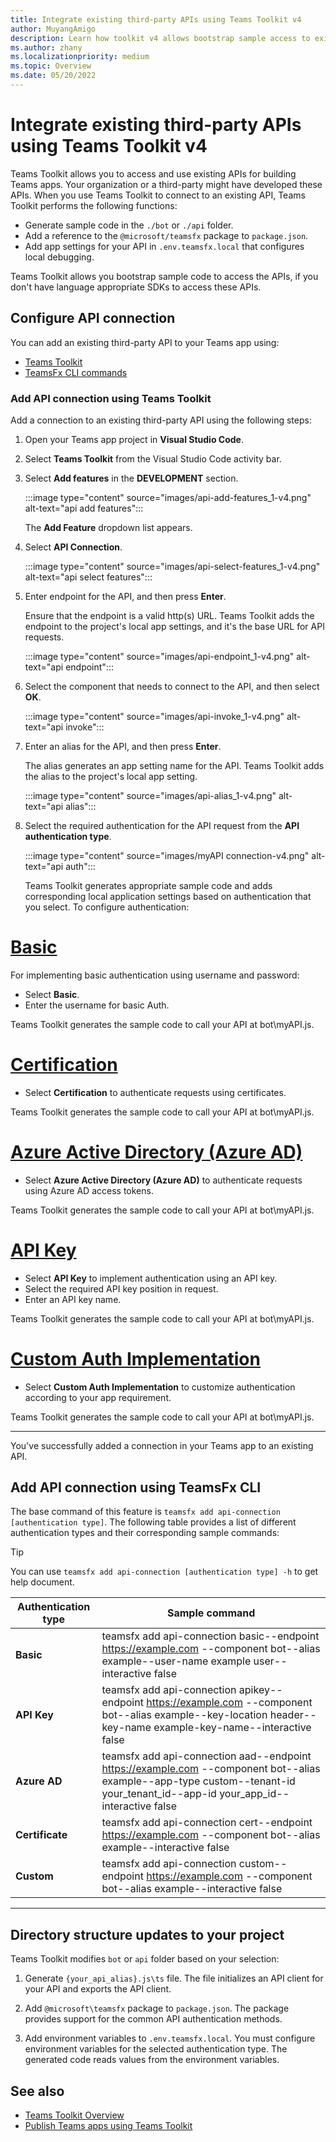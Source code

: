 ```yaml
---
title: Integrate existing third-party APIs using Teams Toolkit v4
author: MuyangAmigo
description: Learn how toolkit v4 allows bootstrap sample access to existing APIs. List of different authentication types.
ms.author: zhany
ms.localizationpriority: medium
ms.topic: Overview
ms.date: 05/20/2022
---
```


# Integrate existing third-party APIs using Teams Toolkit v4

Teams Toolkit allows you to access and use existing APIs for building Teams apps. Your organization or a third-party might have developed these APIs. When you use Teams Toolkit to connect to an existing API, Teams Toolkit performs the following functions:

* Generate sample code in the `./bot` or `./api` folder.
* Add a reference to the `@microsoft/teamsfx` package to `package.json`.
* Add app settings for your API in  `.env.teamsfx.local` that configures local debugging.

Teams Toolkit allows you bootstrap sample code to access the APIs, if you don't have language appropriate SDKs to access these APIs.

## Configure API connection

You can add an existing third-party API to your Teams app using:

* [Teams Toolkit](#add-api-connection-using-teams-toolkit)
* [TeamsFx CLI commands](#add-api-connection-using-teamsfx-cli)

### Add API connection using Teams Toolkit

Add a connection to an existing third-party API using the following steps:

1. Open your Teams app project in **Visual Studio Code**.
2. Select **Teams Toolkit** from the Visual Studio Code activity bar.
3. Select **Add features** in the **DEVELOPMENT** section.

    :::image type="content" source="images/api-add-features_1-v4.png" alt-text="api add features":::

     The **Add Feature** dropdown list appears.

4. Select **API Connection**.

    :::image type="content" source="images/api-select-features_1-v4.png" alt-text="api select features":::

5. Enter endpoint for the API, and then press **Enter**.

    Ensure that the endpoint is a valid http(s) URL. Teams Toolkit adds the endpoint to the project's local app settings, and it's the base URL for API requests.

    :::image type="content" source="images/api-endpoint_1-v4.png" alt-text="api endpoint":::

7. Select the component that needs to connect to the API, and then select **OK**.

    :::image type="content" source="images/api-invoke_1-v4.png" alt-text="api invoke":::

9. Enter an alias for the API, and then press **Enter**.

    The alias generates an app setting name for the API. Teams Toolkit adds the alias to the project's local app setting.

    :::image type="content" source="images/api-alias_1-v4.png" alt-text="api alias":::

11. Select the required authentication for the API request from the **API authentication type**.

     :::image type="content" source="images/myAPI connection-v4.png" alt-text="api auth":::

     Teams Toolkit generates appropriate sample code and adds corresponding local application settings based on authentication that you select. To configure authentication:

# [Basic](#tab/basic)

For implementing basic authentication using username and password:

* Select **Basic**.
* Enter the username for basic Auth.

Teams Toolkit generates the sample code to call your API at bot\myAPI.js.

# [Certification](#tab/certification)

* Select **Certification** to authenticate requests using certificates.

Teams Toolkit generates the sample code to call your API at bot\myAPI.js.

# [Azure Active Directory (Azure AD)](#tab/AAD)

* Select **Azure Active Directory (Azure AD)** to authenticate requests using Azure AD access tokens.

Teams Toolkit generates the sample code to call your API at bot\myAPI.js.

# [API Key](#tab/apikey)

* Select **API Key** to implement authentication using an API key.
* Select the required API key position in request.
* Enter an API key name.

Teams Toolkit generates the sample code to call your API at bot\myAPI.js.

# [Custom Auth Implementation](#tab/CustomAuthImplementation)

* Select **Custom Auth Implementation** to customize authentication according to your app requirement.

Teams Toolkit generates the sample code to call your API at bot\myAPI.js.

---

You've successfully added a connection in your Teams app to an existing API.

## Add API connection using TeamsFx CLI

The base command of this feature is `teamsfx add api-connection [authentication type]`. The following table provides a list of different authentication types and their corresponding sample commands:

 > [!TIP]
 > You can use `teamsfx add api-connection [authentication type] -h` to get help document.

   |**Authentication type**|**Sample command**|
   |-----------------------|------------------|
   |**Basic**|teamsfx add api-connection basic--endpoint <https://example.com> --component bot--alias example--user-name example user--interactive false|
   |**API Key**|teamsfx add api-connection apikey--endpoint <https://example.com> --component bot--alias example--key-location header--key-name example-key-name--interactive false|
   |**Azure AD**|teamsfx add api-connection aad--endpoint <https://example.com> --component bot--alias example--app-type custom--tenant-id your_tenant_id--app-id your_app_id--interactive false|
   |**Certificate**|teamsfx add api-connection cert--endpoint <https://example.com> --component bot--alias example--interactive false|
   |**Custom**|teamsfx add api-connection custom--endpoint <https://example.com> --component bot--alias example--interactive false|

---

## Directory structure updates to your project

 Teams Toolkit modifies `bot` or `api` folder based on your selection:

1. Generate `{your_api_alias}.js\ts` file. The file initializes an API client for your API and exports the API client.

2. Add `@microsoft\teamsfx` package to `package.json`. The package provides support for the common API authentication methods.

3. Add environment variables to `.env.teamsfx.local`. You must configure environment variables for the selected authentication type. The generated code reads values from the environment variables.

## See also

* [Teams Toolkit Overview](teams-toolkit-fundamentals-v4.md)
* [Publish Teams apps using Teams Toolkit](publish-v4.md)
